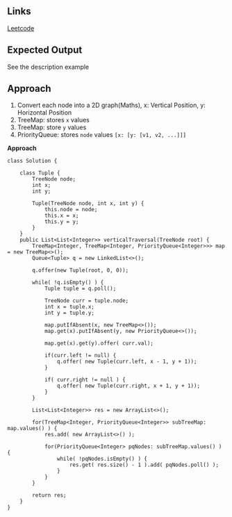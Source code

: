 ## Links
[Leetcode](https://leetcode.com/problems/vertical-order-traversal-of-a-binary-tree/)

## Expected Output
See the description example

## Approach
1. Convert each node into a 2D graph(Maths), x: Vertical Position, y: Horizontal Position
2. TreeMap: stores `x` values
3. TreeMap: store `y` values
4. PriorityQueue: stores `node` values
`[x: [y: [v1, v2, ...]]]`

**Approach**
```
class Solution {

    class Tuple {
        TreeNode node;
        int x;
        int y;

        Tuple(TreeNode node, int x, int y) {
            this.node = node;
            this.x = x;
            this.y = y;
        }
    }
    public List<List<Integer>> verticalTraversal(TreeNode root) {
        TreeMap<Integer, TreeMap<Integer, PriorityQueue<Integer>>> map = new TreeMap<>();
        Queue<Tuple> q = new LinkedList<>();

        q.offer(new Tuple(root, 0, 0));

        while( !q.isEmpty() ) {
            Tuple tuple = q.poll();

            TreeNode curr = tuple.node;
            int x = tuple.x;
            int y = tuple.y;

            map.putIfAbsent(x, new TreeMap<>());
            map.get(x).putIfAbsent(y, new PriorityQueue<>());

            map.get(x).get(y).offer( curr.val);

            if(curr.left != null) {
                q.offer( new Tuple(curr.left, x - 1, y + 1));
            }

            if( curr.right != null ) {
                q.offer( new Tuple(curr.right, x + 1, y + 1));
            }
        }

        List<List<Integer>> res = new ArrayList<>();

        for(TreeMap<Integer, PriorityQueue<Integer>> subTreeMap: map.values() ) {
            res.add( new ArrayList<>() );

            for(PriorityQueue<Integer> pqNodes: subTreeMap.values() ) {
                while( !pqNodes.isEmpty() ) {
                    res.get( res.size() - 1 ).add( pqNodes.poll() );
                }
            }
        }

        return res;
    }
}
```